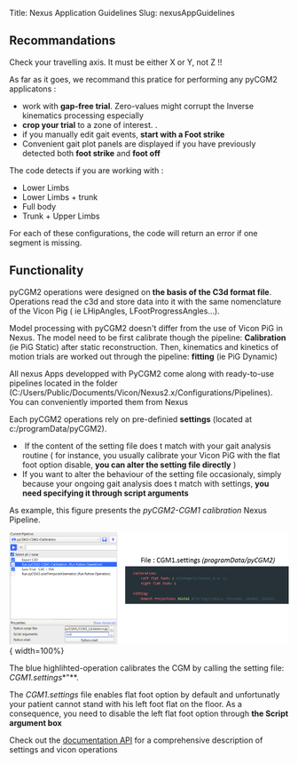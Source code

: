 Title: Nexus Application Guidelines
Slug: nexusAppGuidelines



## Recommandations

<div class="alert alert-dismissible alert-danger">
  <p class="mb-0">Check your travelling axis. It must  be either X or Y, not Z !! </p>
</div>


As far as it goes, we recommand this pratice for performing any pyCGM2 applicatons :

 * work with **gap-free trial**. Zero-values might corrupt the Inverse kinematics processing especially
 * **crop your trial** to a zone of interest.  .
 * if you manually edit gait events, **start with a Foot strike**
 * Convenient gait plot panels are displayed if you have previously detected both **foot strike** and **foot off**

 <div class="alert alert-dismissible alert-danger">
    The code detects if you are working with :
    <ul>
    <li>Lower Limbs</li>
    <li>Lower Limbs + trunk</li>
    <li>Full body</li>
    <li>Trunk + Upper Limbs</li>
    </ul>
    <p class="mb-0">For each of these configurations, the code will return an error if one segment is missing. </p>

 </div>

## Functionality

pyCGM2 operations were designed on **the basis of the C3d format file**. Operations read the c3d and store data into it with the same nomenclature of the Vicon Pig ( ie LHipAngles, LFootProgressAngles...).

Model processing with pyCGM2 doesn't differ from the use of Vicon PiG in Nexus. The model need to be first calibrate though the pipeline:
**Calibration** (ie PiG Static) after static reconstruction. Then, kinematics and kinetics of motion trials are worked out through the pipeline: **fitting** (ie PiG Dynamic)


<div class="alert alert-dismissible alert-warning">
  <p class="mb-0">All nexus Apps developped with PyCGM2 come along with ready-to-use pipelines located in the
  folder (C:/Users/Public/Documents/Vicon/Nexus2.x/Configurations/Pipelines).<br>
  You can conveniently imported them from Nexus </p>
</div>


Each pyCGM2 operations rely on pre-definied **settings** (located at c:/programData/pyCGM2).

<div class="alert alert-dismissible alert-warning">
<ul>
<li>&nbsp;If the content of the setting file does t match with your gait analysis routine ( for instance, you usually calibrate your Vicon PiG with the flat foot option disable, <strong>you can alter the setting file directly</strong> )</li>
<li>If you want to alter the behaviour of the setting file occasionaly, simply because your ongoing gait analysis does t match with settings, <strong>you need specifying it through script arguments&nbsp;</strong> &nbsp;</li>
</ul>
</div>


As example, this figure presents the *pyCGM2-CGM1 calibration* Nexus Pipeline.

![pipeline](/images/nexusApps/exampleScriptArg.png){ width=100%}

The blue highlihted-operation calibrates the CGM by calling the setting file: *CGM1.settings**"**.

The *CGM1.settings* file enables flat foot option by default and unfortunatly your patient cannot stand with his left foot flat on the floor.
As a consequence, you need to disable the left flat foot option through **the Script argument box**


<div class="alert alert-dismissible alert-info">
<p>Check out the <a href="/documentation//html//index.html">documentation API</a> for a comprehensive description of settings and vicon operations</p>
</div>
